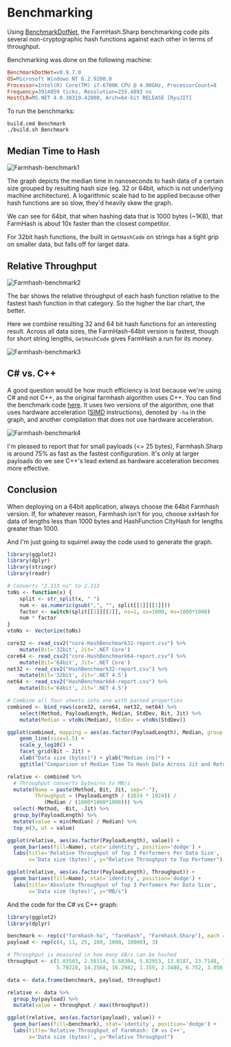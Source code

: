 # Benchmarking

Using [BenchmarkDotNet](https://github.com/PerfDotNet/BenchmarkDotNet), the
FarmHash.Sharp benchmarking code pits several non-cryptographic hash functions
against each other in terms of throughput.

Benchmarking was done on the following machine:

```ini
BenchmarkDotNet=v0.9.7.0
OS=Microsoft Windows NT 6.2.9200.0
Processor=Intel(R) Core(TM) i7-6700K CPU @ 4.00GHz, ProcessorCount=8
Frequency=3914059 ticks, Resolution=255.4893 ns
HostCLR=MS.NET 4.0.30319.42000, Arch=64-bit RELEASE [RyuJIT]
```

To run the benchmarks:

```
build.cmd Benchmark
./build.sh Benchmark
```

## Median Time to Hash

![Farmhash-benchmark1](/Farmhash.Sharp/img/farmhash-benchmark1.png)

The graph depicts the median time in nanoseconds to hash data of a certain
size grouped by resulting hash size (eg. 32 or 64bit, which is not underlying
machine architecture). A logarithmic scale had to be applied because other
hash functions are so slow, they'd heavily skew the graph.

We can see for 64bit, that when hashing data that is 1000 bytes (~1KB), that
FarmHash is about 10x faster than the closest competitor.

For 32bit hash functions, the built in `GetHashCode` on strings has a tight
grip on smaller data, but falls off for larget data.

## Relative Throughput

![Farmhash-benchmark2](/Farmhash.Sharp/img/farmhash-benchmark2.png)

The bar shows the relative throughput of each hash function relative to the
fastest hash function in that category. So the higher the bar chart, the
better.

Here we combine resulting 32 and 64 bit hash functions for an interesting
result. Across all data sizes, the FarmHash-64bit version is fastest, though
for short string lengths, `GetHashCode` gives FarmHash a run for its money.

![Farmhash-benchmark3](/Farmhash.Sharp/img/farmhash-benchmark3.png)

## C# vs. C++

A good question would be how much efficiency is lost because we're using
C# and not C++, as the original farmhash algorithm uses C++. You can find the
benchmark code [here](https://github.com/nickbabcock/Farmhash.Sharp/tree/5ef3ffc22a1b70b7875dc0b5ae73be496a45fb28/src/Farmhash.Benchmarks).
It uses two versions of the algorithm, one that uses hardware acceleration
([SIMD](https://en.wikipedia.org/wiki/SIMD) instructions), denoted by `-ha`
in the graph, and another compilation that does not use hardware acceleration.

![Farmhash-benchmark4](/Farmhash.Sharp/img/c-sharp-vs-cpp.png)

I'm pleased to report that for small payloads (<= 25 bytes), Farmhash.Sharp
is around 75% as fast as the fastest configuration. It's only at larger payloads
do we see C++'s lead extend as hardware acceleration becomes more effective.

## Conclusion

When deploying on a 64bit application, always choose the 64bit Farmhash
version. If, for whatever reason, Farmhash isn't for you, choose xxHash for
data of lengths less than 1000 bytes and HashFunction CityHash for lengths
greater than 1000.

And I'm just going to squirrel away the code used to generate the graph.

```R
library(ggplot2)
library(dplyr)
library(stringr)
library(readr)

# Converts "2.313 ns" to 2.313
toNs <- function(x) {
    split <- str_split(x, " ")
    num <- as.numeric(gsub(",", "", split[[1]][[1]]))
    factor <- switch(split[[1]][[2]], ns=1, us=1000, ms=1000*1000)
    num * factor
}
vtoNs <- Vectorize(toNs)

core32 <- read_csv2("core-HashBenchmark32-report.csv") %>%
    mutate(Bit='32bit', Jit='.NET Core')
core64 <- read_csv2("core-HashBenchmark64-report.csv") %>%
    mutate(Bit='64bit', Jit='.NET Core')
net32 <- read_csv2("HashBenchmark32-report.csv") %>%
    mutate(Bit='32bit', Jit='.NET 4.5')
net64 <- read_csv2("HashBenchmark64-report.csv") %>%
    mutate(Bit='64bit', Jit='.NET 4.5')

# Combine all four sheets into one with parsed properties
combined <- bind_rows(core32, core64, net32, net64) %>%
    select(Method, PayloadLength, Median, StdDev, Bit, Jit) %>%
    mutate(Median = vtoNs(Median), StdDev = vtoNs(StdDev))

ggplot(combined, mapping = aes(as.factor(PayloadLength), Median, group = Method, color = Method)) +
    geom_line(size=1.5) +
    scale_y_log10() +
    facet_grid(Bit ~ Jit) +
    xlab("Data size (bytes)") + ylab("Median (ns)") +
    ggtitle("Comparison of Median Time To Hash Data Across Jit and Return Size with Logarithmic Scale")

relative <- combined %>%    
  # Throughput converts bytes/ns to MB/s
  mutate(Name = paste(Method, Bit, Jit, sep="-"),
         Throughput = (PayloadLength / (1024 * 1024)) /
            (Median / (1000*1000*1000))) %>%
  select(-Method, -Bit, -Jit) %>%
  group_by(PayloadLength) %>%
  mutate(value = min(Median) / Median) %>%
  top_n(3, wt = value)

ggplot(relative, aes(as.factor(PayloadLength), value)) +
  geom_bar(aes(fill=Name), stat='identity', position='dodge') +
  labs(title='Relative Throughput of Top 3 Performers Per Data Size', 
       x='Data size (bytes)', y="Relative Throughput to Top Perfomer")

ggplot(relative, aes(as.factor(PayloadLength), Throughput)) +
  geom_bar(aes(fill=Name), stat='identity', position='dodge') +
  labs(title='Absolute Throughput of Top 3 Perfomers Per Data Size', 
       x='Data size (bytes)', y="MB/s")
```

And the code for the C# vs C++ graph:

```R
library(ggplot2)
library(dplyr)

benchmark <- rep(c("farmhash-ha", "farmhash", "Farmhash.Sharp"), each = 6)
payload <- rep(c(4, 11, 25, 100, 1000, 10000), 3)

# Throughput is measured in how many GB/s can be hashed
throughput <- c(1.03503, 2.50114, 5.68304, 5.82953, 13.0187, 23.7148, 1.3749, 3.04061, 6.6442,
                5.79228, 14.2568, 16.2982, 1.359, 2.3488, 6.752, 3.058, 11.008, 13.637)

data <- data.frame(benchmark, payload, throughput)

relative <- data %>%
  group_by(payload) %>%
  mutate(value = throughput / max(throughput))

ggplot(relative, aes(as.factor(payload), value)) +
  geom_bar(aes(fill=benchmark), stat='identity', position='dodge') +
  labs(title='Relative Throughput of Farmhash: C# vs C++',
       x='Data size (bytes)', y="Relative Throughput")
```
